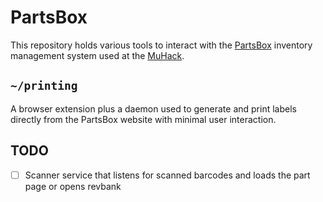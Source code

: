 # PartsBox
This repository holds various tools to interact with the
[PartsBox](https://partsbox.com) inventory management system used at the
[MuHack](https://muhack.org).

## `~/printing`
A browser extension plus a daemon used to generate and print labels
directly from the PartsBox website with minimal user interaction.

## TODO
- [ ] Scanner service that listens for scanned barcodes and loads the part page
or opens revbank
